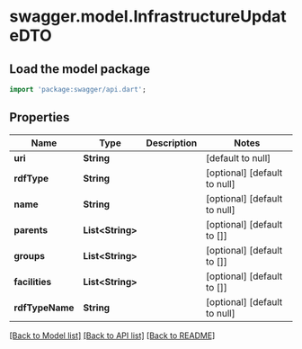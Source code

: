 # swagger.model.InfrastructureUpdateDTO

## Load the model package
```dart
import 'package:swagger/api.dart';
```

## Properties
Name | Type | Description | Notes
------------ | ------------- | ------------- | -------------
**uri** | **String** |  | [default to null]
**rdfType** | **String** |  | [optional] [default to null]
**name** | **String** |  | [optional] [default to null]
**parents** | **List&lt;String&gt;** |  | [optional] [default to []]
**groups** | **List&lt;String&gt;** |  | [optional] [default to []]
**facilities** | **List&lt;String&gt;** |  | [optional] [default to []]
**rdfTypeName** | **String** |  | [optional] [default to null]

[[Back to Model list]](../README.md#documentation-for-models) [[Back to API list]](../README.md#documentation-for-api-endpoints) [[Back to README]](../README.md)


